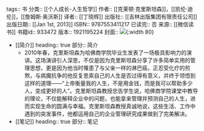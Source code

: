 tags:: 书
分类:: [[个人成长-人生哲学]]
作者:: [[克莱顿·克里斯坦森]]，[[凯伦·迪伦]]，[[詹姆斯·奥沃斯]]
译者:: [[丁晓辉]]
出版社:: [[吉林出版集团有限责任公司]]
出版日期:: [[Jan 1st, 2013]]
ISBN:: 9787553411217
已读完:: 否
来源:: [[微信读书]]
书籍id:: 933472
版本:: 1921195224
封面:: ![](https://wfqqreader-1252317822.image.myqcloud.com/cover/472/933472/s_933472.jpg){:width 80}

- [[简介]]
  heading:: true
  部分:: 简介
	- 2010年春，克里斯坦森为哈佛商学院毕业生发表了一场极具影响力的演讲。这场演讲引人深思，不仅是因为克里斯坦森分享了许多简单实用的管理思想，更是因为他当时罹患了与父亲一样的淋巴癌，正忍受化疗的煎熬，与病魔抗争的他反复思索自己的人生是否过得有意义，并终于领悟到这样的道理——“上帝衡量我的人生，不是用金钱，而是我可以帮助多少人，变成更好的人”。克里斯坦森教授忠告学生说，哈佛商学院课堂中教导的理论，不仅能解释企业中的问题，也能拿来管理并预测自己的人生，进而实现生命的圆满与幸福。克里斯坦森教授真诚地说，这些生活、工作中遇到的突发事件，他都运用自己的企业管理研究成果做到了完美解决。
- [[笔记]]
  heading:: true
  部分:: 笔记